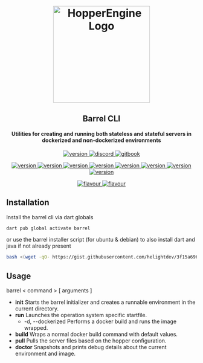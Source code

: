 <h1 align="center">
  <br>
  <img src="https://camo.githubusercontent.com/7aa45eaab667b13a31d0fbf73e7ecdeb0e8c0369c799b32affd1d6ad6985362d/68747470733a2f2f7374617469632e77696b69612e6e6f636f6f6b69652e6e65742f6d696e6563726166745f67616d6570656469612f696d616765732f322f32312f42617272656c5f253238552532395f4a45315f4245312e706e672f7265766973696f6e2f6c61746573743f63623d3230323030323234323230343233" alt="HopperEngine Logo" width="256">
  <br>
</h1>

<h2 align="center">Barrel CLI</h4>
<h4 align="center">Utilities for creating and running both stateless and stateful servers in dockerized and non-dockerized environments</h4>

<p align="center">
    <a href="https://getbukkit.org/get/RD0y91OTotryPrElNQe4ovBLDNweoO5Z/">
        <img alt="version" src="https://img.shields.io/badge/version-1.0 Pre Release-brightgreen"/>
    </a>
    <a href="https://discord.gg/hNF4cD4KrW">
        <img alt="discord" src="https://img.shields.io/discord/713148399787966474?label=chat&logo=discord"/>
    </a>
    <a href="https://helightdevalt.gitbook.io/hopper/" >
        <img alt="gitbook" src="https://img.shields.io/badge/docs-gitbook-brightgreen"/>
    </a>
</p>
<p align="center">
    <a href="https://getbukkit.org/get/RD0y91OTotryPrElNQe4ovBLDNweoO5Z/">
        <img alt="version" src="https://img.shields.io/badge/supports-1.19.3-blueviolet"/>
    </a>
    <a href="https://getbukkit.org/get/RD0y91OTotryPrElNQe4ovBLDNweoO5Z/">
        <img alt="version" src="https://img.shields.io/badge/supports-1.19-blueviolet"/>
    </a>
    <a href="https://getbukkit.org/get/RD0y91OTotryPrElNQe4ovBLDNweoO5Z/">
        <img alt="version" src="https://img.shields.io/badge/supports-1.18.2-blueviolet"/>
    </a>
    <a href="https://getbukkit.org/get/RD0y91OTotryPrElNQe4ovBLDNweoO5Z/">
        <img alt="version" src="https://img.shields.io/badge/supports-1.18.1-blueviolet"/>
    </a>
    <a href="https://getbukkit.org/get/RD0y91OTotryPrElNQe4ovBLDNweoO5Z/">
        <img alt="version" src="https://img.shields.io/badge/supports-1.17.1-blueviolet"/>
    </a>
    <a href="https://getbukkit.org/get/RD0y91OTotryPrElNQe4ovBLDNweoO5Z/">
        <img alt="version" src="https://img.shields.io/badge/supports-1.16.5-blueviolet"/>
    </a>
 <a href="https://getbukkit.org/get/RD0y91OTotryPrElNQe4ovBLDNweoO5Z/">
        <img alt="version" src="https://img.shields.io/badge/supports-1.12.2-blueviolet"/>
    </a>
    <a href="https://getbukkit.org/get/RD0y91OTotryPrElNQe4ovBLDNweoO5Z/">
        <img alt="version" src="https://img.shields.io/badge/supports-1.8.8-blueviolet"/>
    </a>
</p>
<p align="center">
    <a href="https://getbukkit.org/get/RD0y91OTotryPrElNQe4ovBLDNweoO5Z/">
        <img alt="flavour" src="https://img.shields.io/badge/flavour-paperspigot-blue"/>
    </a>
    <a href="https://getbukkit.org/get/RD0y91OTotryPrElNQe4ovBLDNweoO5Z/">
        <img alt="flavour" src="https://img.shields.io/badge/flavour-spigot-blue"/>
    </a>
</p>

## Installation
Install the barrel cli via dart globals
```bash
dart pub global activate barrel
```
or use the barrel installer script (for ubuntu & debian) to also install
dart and java if not already present
```bash
bash <(wget -qO- https://gist.githubusercontent.com/helightdev/3f15a696d66921b1e47d077f3243a96b/raw/6d4f1fcd3a1e70d084d40235e23c3b86b8fe7825/installer.sh)
```

## Usage
barrel < command > [ arguments ]

* **init**        Starts the barrel initializer and creates a runnable environment in the current directory.  
* **run**         Launches the operation system specific startfile.  
  * -d, --dockerized    Performs a docker build and runs the image wrapped.  
* **build**       Wraps a normal docker build command with default values.  
* **pull**        Pulls the server files based on the hopper configuration.  
* **doctor**      Snapshots and prints debug details about the current environment and image.  
